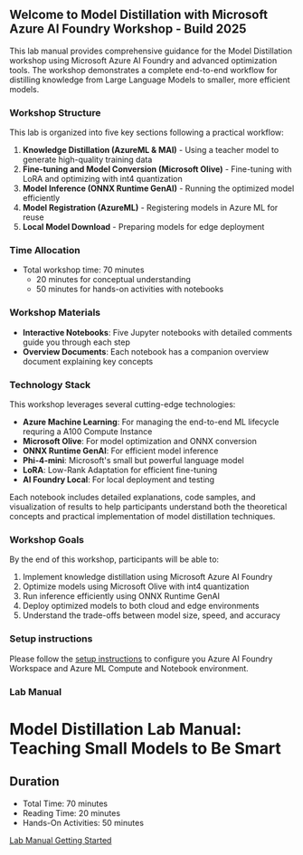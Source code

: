 ## Welcome to Model Distillation with Microsoft Azure AI Foundry Workshop - Build 2025

This lab manual provides comprehensive guidance for the Model Distillation workshop using Microsoft Azure AI Foundry and advanced optimization tools. The workshop demonstrates a complete end-to-end workflow for distilling knowledge from Large Language Models to smaller, more efficient models.

### Workshop Structure

This lab is organized into five key sections following a practical workflow:

1. **Knowledge Distillation (AzureML & MAI)** - Using a teacher model to generate high-quality training data
2. **Fine-tuning and Model Conversion (Microsoft Olive)** - Fine-tuning with LoRA and optimizing with int4 quantization
3. **Model Inference (ONNX Runtime GenAI)** - Running the optimized model efficiently
4. **Model Registration (AzureML)** - Registering models in Azure ML for reuse
5. **Local Model Download** - Preparing models for edge deployment

### Time Allocation
- Total workshop time: 70 minutes
  - 20 minutes for conceptual understanding
  - 50 minutes for hands-on activities with notebooks

### Workshop Materials

- **Interactive Notebooks**: Five Jupyter notebooks with detailed comments guide you through each step
- **Overview Documents**: Each notebook has a companion overview document explaining key concepts

### Technology Stack

This workshop leverages several cutting-edge technologies:

- **Azure Machine Learning**: For managing the end-to-end ML lifecycle requring a A100 Compute Instance
- **Microsoft Olive**: For model optimization and ONNX conversion
- **ONNX Runtime GenAI**: For efficient model inference
- **Phi-4-mini**: Microsoft's small but powerful language model
- **LoRA**: Low-Rank Adaptation for efficient fine-tuning
- **AI Foundry Local**: For local deployment and testing

Each notebook includes detailed explanations, code samples, and visualization of results to help participants understand both the theoretical concepts and practical implementation of model distillation techniques.

### Workshop Goals

By the end of this workshop, participants will be able to:
1. Implement knowledge distillation using Microsoft Azure AI Foundry
2. Optimize models using Microsoft Olive with int4 quantization
3. Run inference efficiently using ONNX Runtime GenAI
4. Deploy optimized models to both cloud and edge environments
5. Understand the trade-offs between model size, speed, and accuracy

### Setup instructions 

Please follow the [setup instructions](./setup_instructions.md) to configure you Azure AI Foundry Workspace and Azure ML Compute and Notebook environment.

### Lab Manual 
# Model Distillation Lab Manual: Teaching Small Models to Be Smart

## Duration
- Total Time: 70 minutes
- Reading Time: 20 minutes
- Hands-On Activities: 50 minutes

[Lab Manual Getting Started](./distillation_lab_manual.md)